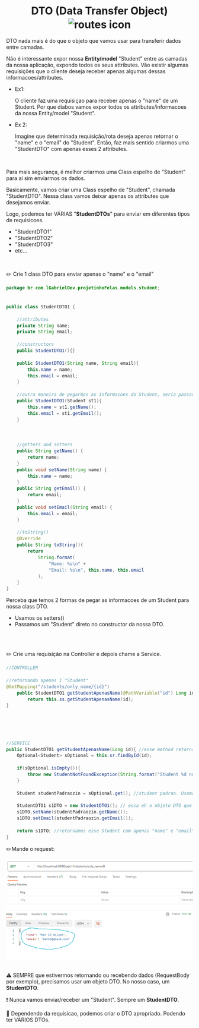 <h1 align="center">
    DTO (Data Transfer Object)
    <img src="https://cdn-icons-png.flaticon.com/512/1449/1449375.png" alt="routes icon" width="90px" align="center">
</h1>

DTO nada mais é do que o objeto que vamos usar para transferir dados entre camadas.

Não é interessante expor nossa **Entity/model** "Student" entre as camadas da nossa aplicação, expondo todos os seus attributes. Vão existir algumas requisições que o cliente deseja receber apenas algumas dessas informacoes/attributes.

- Ex1:

    O cliente faz uma requisiçao para receber apenas o "name" de um Student. Por que diabos vamos expor todos os attributes/informacoes da nossa Entity/model "Student".

- Ex 2:

    Imagine que determinada requisição/rota deseja apenas retornar o "name" e o "email" do "Student". Então, faz mais sentido criarmos uma "StudentDTO" com apenas esses 2 attributes.

<br>

 Para mais segurança, é melhor criarmos uma Class espelho de "Student" para aí sim enviarmos os dados.


Basicamente, vamos criar uma Class espelho de "Student", chamada "StudentDTO". Nessa class vamos deixar apenas os attributes que desejamos enviar.


Logo, podemos ter VÁRIAS "**StudentDTOs**" para enviar em diferentes tipos de requisicoes.

- "StudentDTO1"
- "StudentDTO2"
- "StudentDTO3"
-  etc...


<br>


✏️ Crie 1 class DTO para enviar apenas o "name" e o "email"


```java
package br.com.lGabrielDev.projetinhoFelas.models.student;


public class StudentDTO1 {

    //attributes
    private String name;
    private String email;
    
    //constructors
    public StudentDTO1(){}

    public StudentDTO1(String name, String email){
        this.name = name;
        this.email = email;
    }

    //outra maneira de pegarmos as informacoes do Student, seria passar um objeto Student e copiar seus attributes. Bem nice and easy de copiar os dados.
    public StudentDTO1(Student st1){
        this.name = st1.getName();
        this.email = st1.getEmail();
    }



    //getters and setters
    public String getName() {
        return name;
    }
    public void setName(String name) {
        this.name = name;
    }
    public String getEmail() {
        return email;
    }
    public void setEmail(String email) {
        this.email = email;
    }

    //toString()
    @Override
    public String toString(){
        return
            String.format(
                "Name: %s\n" +
                "Email: %s\n", this.name, this.email
            );
    }    
}
```

Perceba que temos 2 formas de pegar as informacoes de um Student para nossa class DTO.

- Usamos os setters()
- Passamos um "Student" direto no constructor da nossa DTO.

<br>
<br>

✏️ Crie uma requisição na Controller e depois chame a Service.

```java
//CONTROLLER

//retornando apenas 1 "Student"
@GetMapping("/students/only_name/{id}")
    public StudentDTO1 getStudentApenasName(@PathVariable("id") Long id){ // vamos retornar para o cliente um StudentDTO com apenas 2 attributes
        return this.ss.getStudentApenasName(id);
}





//SERVICE
public StudentDTO1 getStudentApenasName(Long id){ //esse method retorna um "StudentDTO", ou seja, um Student com apenas 2 attributes, se ligou??
    Optional<Student> sOptional = this.sr.findById(id);

    if(sOptional.isEmpty()){
        throw new StudentNotFoundException(String.format("Student %d not found", id));
    }

    Student studentPadraozin = sOptional.get(); //student padrao. Usamos apenas para pegar dados do banco
    
    StudentDTO1 s1DTO = new StudentDTO1(); // essa eh o objeto DTO que vamos enviar. Dale!
    s1DTO.setName(studentPadraozin.getName());
    s1DTO.setEmail(studentPadraozin.getEmail());

    return s1DTO; //retornamos esse Student com apenas "name" e "email"
}
```

✏️Mande o request:

<img src="../imgs/dto_example.png" alt="http response example" width="700px">




<br>
<br>

⚠️ SEMPRE que estivermos retornando ou recebendo dados (RequestBody por exemplo), precisamos usar um objeto DTO. No nosso caso, um **StudentDTO**.

❗ Nunca vamos enviar/receber um "Student". Sempre um **StudentDTO**.

📖 Dependendo da requisicao, podemos criar o DTO apropriado. Podendo ter VÁRIOS DTOs.